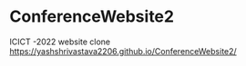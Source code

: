 # ConferenceWebsite2
ICICT -2022 website clone
https://yashshrivastava2206.github.io/ConferenceWebsite2/
